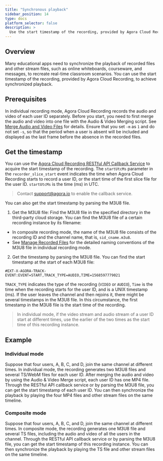 ```yaml
---
title: "Synchronous playback"
sidebar_position: 14
type: docs
platform_selector: false
description: >
  Use the start timestamp of the recording, provided by Agora Cloud Recording, to achieve synchronized playbac
---
```


## Overview

Many educational apps need to synchronize the playback of recorded files and other stream files, such as online whiteboards, courseware, and messages, to recreate real-time classroom scenarios. You can use the start timestamp of the recording, provided by Agora Cloud Recording, to achieve synchronized playback.

## Prerequisites

In individual recording mode, Agora Cloud Recording records the audio and video of each user ID separately. Before you start, you need to first merge the audio and video into one file with the Audio & Video Merging script. See [Merge Audio and Video Files](../develop/merge-files) for details. Ensure that you set `-m` as `1` and do not set `-s`, so that the period when a user is absent will be included and displayed as the last frame before the absence in the recorded files.

## Get the timestamp

You can use the [Agora Cloud Recording RESTful API Callback Service](../reference/rest-api/rest-api-overview) to acquire the start timestamp of the recording. The `startUtcMs` parameter in the `recorder_slice_start` event indicates the time when Agora Cloud Recording starts to record a user ID, or the start time of the first slice file for the user ID. `startUtcMs` is the time (ms) in UTC.

> Contact [support@agora.io](http://support@agora.io) to enable the callback service. 


You can also get the start timestamp by parsing the M3U8 file.

1. Get the M3U8 file: Find the M3U8 file in the specified directory in the third-party cloud storage. You can find the M3U8 file of a certain recording instance by its filename:
  - In composite recording mode, the name of the M3U8 file consists of the recording ID and the channel name, that is, `sid_cname.m3u8`.
  - See [Manage Recorded Files](../develop/manage-files) for the detailed naming conventions of the M3U8 file in individual recording mode.
2. Get the timestamp by parsing the M3U8 file. You can find the start timestamp at the start of each M3U8 file:
```
#EXT-X-AGORA-TRACK-EVENT:EVENT=START,TRACK_TYPE=AUDIO,TIME=1568597779021
```
   
  `TRACK_TYPE` indicates the type of the recording (`VIDEO` or `AUDIO`), `Time` is the time when the recording starts for the user ID,  and is a UNIX timestamp (ms). If the user leaves the channel and then rejoins it, there might be several timestamps in the M3U8 file. In this circumstance, the first timestamp in the M3U8 file is the start time of the recording.

> In individual mode, if the video stream and audio stream of a user ID start at different times, use the earlier of the two times as the start time of this recording instance.

## Example

### Individual mode

Suppose that four users, A, B, C, and D, join the same channel at different times. In individual mode, the recording generates two M3U8 files and several TS/WebM files for each user ID. After merging the audio and video by using the Audio & Video Merge script, each user ID has one MP4 file. Through the RESTful API callback service or by parsing the M3U8 file, you can get the start timestamp of each user ID. You can then synchronize the playback by playing the four MP4 files and other stream files on the same timeline.


### Composite mode

Suppose that four users, A, B, C, and D, join the same channel at different times. In composite mode, the recording generates one M3U8 file and several TS files, including the audio and video of all the users in the channel. Through the RESTful API callback service or by parsing the M3U8 file, you can get the start timestamp of this recording instance. You can then synchronize the playback by playing the TS file and other stream files on the same timeline.